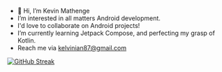- 👋 Hi, I’m Kevin Mathenge
- I’m interested in all matters Android development.
- I'd love to collaborate on Android projects!
- I’m currently learning Jetpack Compose, and perfecting my grasp of Kotlin.
- Reach me via kelvinian87@gmail.com


[![GitHub Streak](https://streak-stats.demolab.com/?user=kev)](https://git.io/streak-stats)
